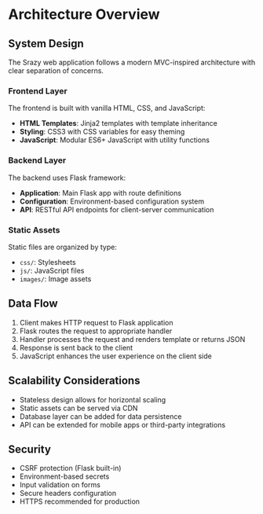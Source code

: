 # Architecture Overview

## System Design

The Srazy web application follows a modern MVC-inspired architecture with clear separation of concerns.

### Frontend Layer

The frontend is built with vanilla HTML, CSS, and JavaScript:

- **HTML Templates**: Jinja2 templates with template inheritance
- **Styling**: CSS3 with CSS variables for easy theming
- **JavaScript**: Modular ES6+ JavaScript with utility functions

### Backend Layer

The backend uses Flask framework:

- **Application**: Main Flask app with route definitions
- **Configuration**: Environment-based configuration system
- **API**: RESTful API endpoints for client-server communication

### Static Assets

Static files are organized by type:

- `css/`: Stylesheets
- `js/`: JavaScript files
- `images/`: Image assets

## Data Flow

1. Client makes HTTP request to Flask application
2. Flask routes the request to appropriate handler
3. Handler processes the request and renders template or returns JSON
4. Response is sent back to the client
5. JavaScript enhances the user experience on the client side

## Scalability Considerations

- Stateless design allows for horizontal scaling
- Static assets can be served via CDN
- Database layer can be added for data persistence
- API can be extended for mobile apps or third-party integrations

## Security

- CSRF protection (Flask built-in)
- Environment-based secrets
- Input validation on forms
- Secure headers configuration
- HTTPS recommended for production
